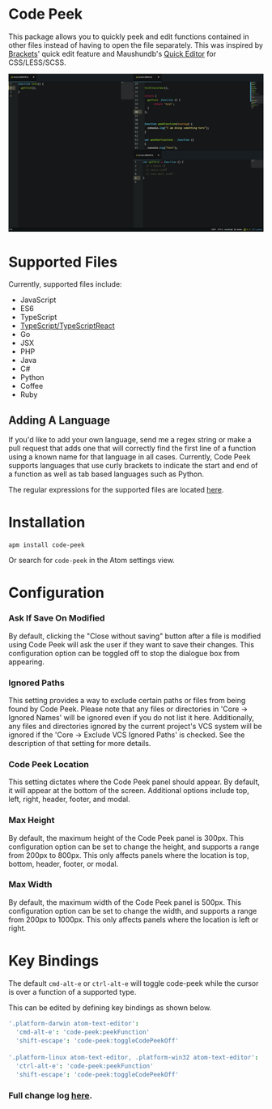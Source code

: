 # Code Peek

This package allows you to quickly peek and edit functions contained in other
files instead of having to open the file separately. This was inspired by
[Brackets](http://brackets.io/)' quick edit feature and Maushundb's [Quick Editor](https://atom.io/packages/quick-editor) for CSS/LESS/SCSS.

![Code Peek Demo](https://github.com/DFreds/code-peek-atom/blob/master/code-peek.gif?raw=true)

# Supported Files
Currently, supported files include:
* JavaScript
* ES6
* TypeScript
* [TypeScript/TypeScriptReact](https://atom.io/packages/atom-typescript)
* Go
* JSX
* PHP
* Java
* C#
* Python
* Coffee
* Ruby

## Adding A Language
If you'd like to add your own language, send me a regex string or make a pull request that adds one that will correctly find the first line of a function using a known name for that language in all cases. Currently, Code Peek supports languages that use curly brackets to indicate the start and end of a function as well as tab based languages such as Python.

The regular expressions for the supported files are located [here](https://raw.githubusercontent.com/DFreds/code-peek-atom/master/lib/supported-files.coffee).

# Installation
```
apm install code-peek
```
Or search for <code>code-peek</code> in the Atom settings view.

# Configuration

### Ask If Save On Modified
By default, clicking the "Close without saving" button after a file is modified using Code Peek will ask the user if they want to save their changes. This configuration option can be toggled off to stop the dialogue box from appearing.

### Ignored Paths
This setting provides a way to exclude certain paths or files from being found by Code Peek. Please note that any files or directories in 'Core -> Ignored Names' will be ignored even if you do not list it here. Additionally, any files and directories ignored by the current project's VCS system will be ignored if the 'Core -> Exclude VCS Ignored Paths' is checked. See the description of that setting for more details.

### Code Peek Location
This setting dictates where the Code Peek panel should appear. By default, it will appear at the bottom of the screen. Additional options include top, left, right, header, footer, and modal.

### Max Height
By default, the maximum height of the Code Peek panel is 300px. This configuration option can be set to change the height, and supports a range from 200px to 800px. This only affects panels where the location is top, bottom, header, footer, or modal.

### Max Width
By default, the maximum width of the Code Peek panel is 500px. This configuration option can be set to change the width, and supports a range from 200px to 1000px. This only affects panels where the location is left or right.

# Key Bindings
The default <code>cmd-alt-e</code> or <code>ctrl-alt-e</code> will toggle code-peek while the cursor is over a function of a supported type.

This can be edited by defining key bindings as shown below.

```coffee
'.platform-darwin atom-text-editor':
  'cmd-alt-e': 'code-peek:peekFunction'
  'shift-escape': 'code-peek:toggleCodePeekOff'

'.platform-linux atom-text-editor, .platform-win32 atom-text-editor':
  'ctrl-alt-e': 'code-peek:peekFunction'
  'shift-escape': 'code-peek:toggleCodePeekOff'
```

### Full change log [here](./CHANGELOG.md).

